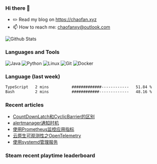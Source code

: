 ### Hi there 👋

- ✏️ Read my blog on https://chaofan.xyz
- 📫 How to reach me: chaofanxy@outlook.com

![Github Stats](https://github-readme-stats.vercel.app/api?username=chaofanx&show_icons=true&theme=dark&count_private=true)

### Languages and Tools

![Java](https://img.shields.io/badge/-Java-000?&logo=Java)
![Python](https://img.shields.io/badge/-Python-000?&logo=Python)
![Linux](https://img.shields.io/badge/-Linux-000?&logo=Linux)
![Git](https://img.shields.io/badge/-Git-000?&logo=Git)
![Docker](https://img.shields.io/badge/-Docker-000?&logo=Docker)

### Language (last week)
<!--START_SECTION:waka-->

```txt
TypeScript   2 mins          #############------------   51.84 %
Bash         2 mins          ############-------------   48.16 %
```

<!--END_SECTION:waka-->

### Recent articles
<!-- BLOG-POST-LIST:START -->
- [CountDownLatch和CyclicBarrier的区别](https://chaofan.xyz/posts/6f3f7f34/)
- [alertmanager通知时机](https://chaofan.xyz/posts/4a58f7b9/)
- [使用Prometheus监控应用指标](https://chaofan.xyz/posts/49b1cc7e/)
- [云原生可观测性之OpenTelemetry](https://chaofan.xyz/posts/29a4bd97/)
- [使用systemd管理服务](https://chaofan.xyz/posts/c670b61f/)
<!-- BLOG-POST-LIST:END -->

### Steam recent playtime leaderboard
 <!-- steam-box-recent start -->
 <!-- steam-box-recent end -->
